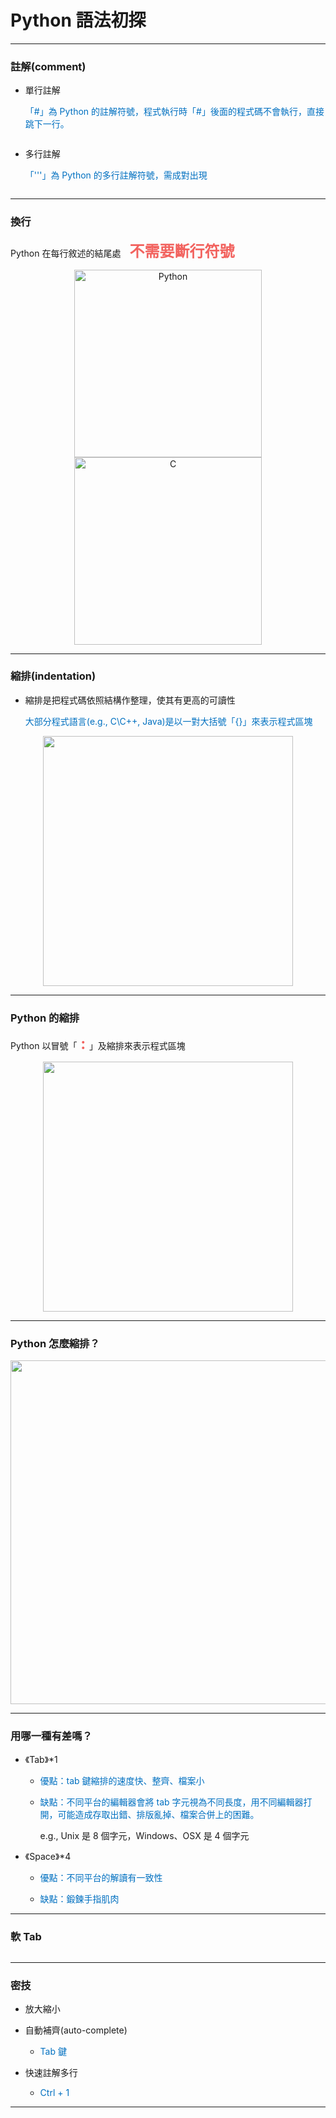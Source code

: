 # Python 語法初探 #

---

### 註解(comment) ###

* 單行註解

    <font color=0070c0>「#」為 Python 的註解符號，程式執行時「#」後面的程式碼不會執行，直接跳下一行。</font>

<center>
<img src="https://i.imgur.com/O8ieGsW.png" title="" alt=""/>
</center>


* 多行註解

    <font color=0070c0>「'''」為 Python 的多行註解符號，需成對出現</font>

<center>
<img src="https://i.imgur.com/OoT7Yy5.png" title="" alt=""/>
</center>

---

### 換行 ###

Python 在每行敘述的結尾處　<font size=5 color=f2635f><b>不需要斷行符號</b></font>

<center>
<img src="https://i.imgur.com/kKegDZx.png" title="Python" alt="Python" width="300"/>

<img src="https://i.imgur.com/s2KOPLj.png" title="C" alt="C" width="300"/>

</center>

---

### 縮排(indentation) ###

* 縮排是把程式碼依照結構作整理，使其有更高的可讀性
    
    <font color=0070c0>大部分程式語言(e.g., C\C++, Java)是以一對大括號「{}」來表示程式區塊
    </font>

<center>
<img src="https://i.imgur.com/y87OlDy.png" title="" alt="" width="400"/>
</center>


---


### Python 的縮排 ###

Python 以冒號「<font size=5 color=f2635f><b> : </b></font>」及縮排來表示程式區塊
    

<center>
<img src="https://i.imgur.com/y6wGMVg.png" title="" alt="" width="400"/>
</center>


---

### Python 怎麼縮排？ ###


<center>
<img src="https://i.imgur.com/M1Cgz5p.png" title="" alt="" width="550"/>
</center>


---

### 用哪一種有差嗎？ ###

* 《Tab》*1


    - <font color=0070c0>優點：tab 鍵縮排的速度快、整齊、檔案小</font>

    -  <font color=0070c0>缺點：不同平台的編輯器會將 tab 字元視為不同長度，用不同編輯器打開，可能造成存取出錯、排版亂掉、檔案合併上的困難。</font>
    
        e.g., Unix 是 8 個字元，Windows、OSX 是 4 個字元


* 《Space》*4

    
    - <font color=0070c0>優點：不同平台的解讀有一致性</font>

    - <font color=0070c0>缺點：鍛鍊手指肌肉</font>
    


---

### 軟 Tab ###


<center>
<img src="https://i.imgur.com/1lFXkyD.png" title="" alt="" width=""/>
</center>


---

### 密技 ###

* 放大縮小

* 自動補齊(auto-complete)



    - <font color=0070c0>Tab 鍵</font>

* 快速註解多行

    
    - <font color=0070c0>Ctrl + 1</font>
    

---



